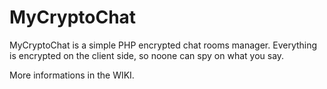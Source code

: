 MyCryptoChat
============

MyCryptoChat is a simple PHP encrypted chat rooms manager. Everything is encrypted on the client side, so noone can spy on what you say.

More informations in the WIKI.
